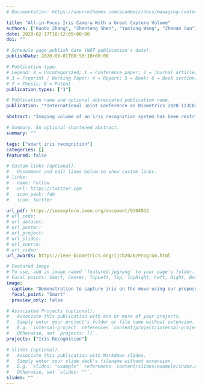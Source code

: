 ```yaml
---
# Documentation: https://sourcethemes.com/academic/docs/managing-content/

title: "All-in-Focus Iris Camera With a Great Capture Volume"
authors: ["Kunbo Zhang", "Zhenteng Shen", "Yunlong Wang", "Zhenan Sun"]
date: 2020-02-17T16:12:05+08:00
doi: ""

# Schedule page publish date (NOT publication's date).
publishDate: 2020-09-01T08:58:18+00:00

# Publication type.
# Legend: 0 = Uncategorized; 1 = Conference paper; 2 = Journal article;
# 3 = Preprint / Working Paper; 4 = Report; 5 = Book; 6 = Book section;
# 7 = Thesis; 8 = Patent
publication_types: ["1"]

# Publication name and optional abbreviated publication name.
publication: "*International Joint Conference on Biometrics 2020 (IJCB2020)*"

abstract: "Imaging volume of an iris recognition system has been restricting the throughput and cooperation convenience in biometric applications. Numerous improvement trials are still impractical to supersede the dominant fixed-focus lens in stand-off iris recognition due to incremental performance increase and complicated optical design. In this study, we develop a novel all-in-focus iris imaging system using a focus-tunable lens and a 2D steering mirror to greatly extend capture volume by spatiotemporal multiplexing method. Our iris imaging depth of field extension system requires no mechanical motion and is capable to adjust the focal plane at extremely high speed. In addition, the motorized reflection mirror adaptively steers the light beam to extend the horizontal and vertical field of views in an active manner. The proposed all-in-focus iris camera increases the depth of field up to 3.9 m which is a factor of 37.5 compared with conventional long focal lens. We also experimentally demonstrate the capability of this 3D light beam steering imaging system in real-time multi-person iris refocusing using dynamic focal stacks and the potential of continuous iris recognition for moving participants."

# Summary. An optional shortened abstract.
summary: ""

tags: ["smart iris recognition"]
categories: []
featured: false

# Custom links (optional).
#   Uncomment and edit lines below to show custom links.
# links:
# - name: Follow
#   url: https://twitter.com
#   icon_pack: fab
#   icon: twitter

url_pdf: https://ieeexplore.ieee.org/document/9304932
# url_code:
# url_dataset:
# url_poster:
# url_project:
# url_slides:
# url_source:
# url_video:
url_awards: https://ieee-biometrics.org/ijcb2020/Program.html

# Featured image
# To use, add an image named `featured.jpg/png` to your page's folder. 
# Focal points: Smart, Center, TopLeft, Top, TopRight, Left, Right, BottomLeft, Bottom, BottomRight.
image:
  caption: "Demonstration to capture iris on the move using our proposed imaging system"
  focal_point: "Smart"
  preview_only: false

# Associated Projects (optional).
#   Associate this publication with one or more of your projects.
#   Simply enter your project's folder or file name without extension.
#   E.g. `internal-project` references `content/project/internal-project/index.md`.
#   Otherwise, set `projects: []`.
projects: ["Iris Recognition"]

# Slides (optional).
#   Associate this publication with Markdown slides.
#   Simply enter your slide deck's filename without extension.
#   E.g. `slides: "example"` references `content/slides/example/index.md`.
#   Otherwise, set `slides: ""`.
slides: ""
---
```

